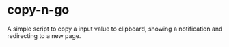 # copy-n-go

A simple script to copy a input value to clipboard, showing a notification and redirecting to a new page.
